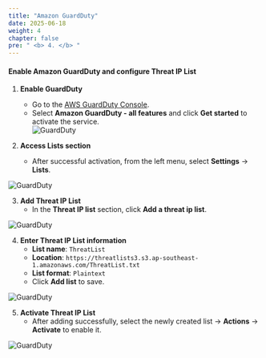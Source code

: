 ```yaml
---
title: "Amazon GuardDuty"
date: 2025-06-18
weight: 4
chapter: false
pre: " <b> 4. </b> "
---
```


#### Enable Amazon GuardDuty and configure Threat IP List

1. **Enable GuardDuty**  
   - Go to the [AWS GuardDuty Console](https://console.aws.amazon.com/guardduty/).  
   - Select **Amazon GuardDuty - all features** and click **Get started** to activate the service.  
![GuardDuty](/000058-SessionManager/images/4.GuardDuty/1.png)

2. **Access Lists section**  
   - After successful activation, from the left menu, select **Settings** → **Lists**.  

![GuardDuty](/000058-SessionManager/images/4.GuardDuty/2.png)

3. **Add Threat IP List**  
   - In the **Threat IP list** section, click **Add a threat ip list**.  

![GuardDuty](/000058-SessionManager/images/4.GuardDuty/3.png)

4. **Enter Threat IP List information**  
   - **List name**: `ThreatList`  
   - **Location**: `https://threatlists3.s3.ap-southeast-1.amazonaws.com/ThreatList.txt`  
   - **List format**: `Plaintext`  
   - Click **Add list** to save.  

![GuardDuty](/000058-SessionManager/images/4.GuardDuty/4.png)

5. **Activate Threat IP List**  
   - After adding successfully, select the newly created list → **Actions** → **Activate** to enable it.  

![GuardDuty](/000058-SessionManager/images/4.GuardDuty/5.png)
